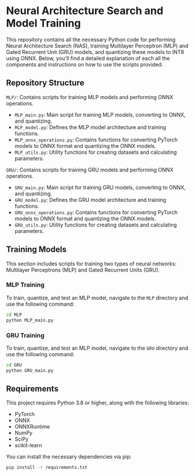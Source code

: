 # Neural Architecture Search and Model Training

This repository contains all the necessary Python code for performing Neural Architecture Search (NAS), training Multilayer Perceptron (MLP)
and Gated Recurrent Unit (GRU) models, and quantizing these models to INT8 using ONNX. Below, you'll find a detailed explanation of each
all the components and instructions on how to use the scripts provided.


## Repository Structure

 `MLP/`: Contains scripts for training MLP models and performing ONNX operations.
  - `MLP_main.py`: Main script for training MLP models, converting to ONNX, and quantizing.
  - `MLP_model.py`: Defines the MLP model architecture and training functions.
  - `MLP_onnx_operations.py`: Contains functions for converting PyTorch models to ONNX format and quantizing the ONNX models.
  - `MLP_utils.py`: Utility functions for creating datasets and calculating parameters.

 `GRU/`: Contains scripts for training GRU models and performing ONNX operations.
  - `GRU_main.py`: Main script for training GRU models, converting to ONNX, and quantizing.
  - `GRU_model.py`: Defines the GRU model architecture and training functions.
  - `GRU_onnx_operations.py`: Contains functions for converting PyTorch models to ONNX format and quantizing the ONNX models.
  - `GRU_utils.py`: Utility functions for creating datasets and calculating parameters.


## Training Models

This section includes scripts for training two types of neural networks: Multilayer Perceptrons (MLP) and Gated Recurrent Units (GRU).

### MLP Training

To train, quantize, and test an MLP model, navigate to the `MLP` directory and use the following command:

```bash
cd MLP
python MLP_main.py
```

### GRU Training

To train, quantize, and test an MLP model, navigate to the `GRU` directory and use the following command:

```bash
cd GRU
python GRU_main.py
```


## Requirements

This project requires Python 3.8 or higher, along with the following libraries:
- PyTorch
- ONNX
- ONNXRuntime
- NumPy
- SciPy
- scikit-learn

You can install the necessary dependencies via pip:

```bash
pip install -r requirements.txt
```
